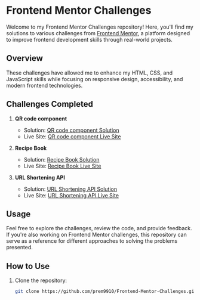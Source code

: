 # Frontend Mentor Challenges

Welcome to my Frontend Mentor Challenges repository! Here, you'll find my solutions to various challenges from [Frontend Mentor](https://www.frontendmentor.io/), a platform designed to improve frontend development skills through real-world projects.

## Overview

These challenges have allowed me to enhance my HTML, CSS, and JavaScript skills while focusing on responsive design, accessibility, and modern frontend technologies.

## Challenges Completed

1. **QR code component**
   - Solution: [QR code component Solution](./qr-code-component/)
   - Live Site: [QR code component Live Site](https://your-live-site-url.com)

1. **Recipe Book**
   - Solution: [Recipe Book Solution](./qr-code-component/)
   - Live Site: [Recipe Book Live Site](https://your-live-site-url.com)

1. **URL Shortening API**
   - Solution: [URL Shortening API Solution](./qr-code-component/)
   - Live Site: [URL Shortening API Live Site](https://your-live-site-url.com)

<!-- Add more challenges as needed -->

## Usage

Feel free to explore the challenges, review the code, and provide feedback. If you're also working on Frontend Mentor challenges, this repository can serve as a reference for different approaches to solving the problems presented.

## How to Use

1. Clone the repository: 

   ```bash
   git clone https://github.com/prem9910/Frontend-Mentor-Challenges.git
